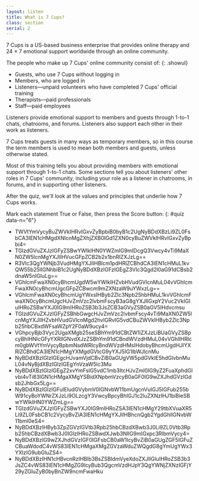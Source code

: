 ```yaml
---
layout: listen
title: What is 7 Cups?
class: section
serial: 2
---
```

7 Cups is a US-based business enterprise that provides online therapy and 24 × 7 emotional support worldwide through an online community.

The people who make up 7 Cups' online community consist of:
{: .showul}

- Guests, who use 7 Cups without logging in
- Members, who are logged in
- Listeners—unpaid volunteers who have completed 7 Cups' official training
- Therapists—paid professionals
- Staff—paid employees

Listeners provide emotional support to members and guests through 1-to-1 chats, chatrooms, and forums. Listeners also support each other in their work as listeners.

7 Cups treats guests in many ways as temporary members, so in this course the term members is used to mean both members and guests, unless otherwise stated.

Most of this training tells you about providing members with emotional support through 1-to-1 chats. Some sections tell you about listeners' other roles in 7 Cups' community, including your role as a listener in chatrooms, in forums, and in supporting other listeners.

After the quiz, we'll look at the values and principles that underlie how 7 Cups works.

Mark each statement True or False, then press the Score button:
{: #quiz data-n="6"}

- TWVtYmVycyBuZWVkIHRvIGxvZyBpbiB0byB1c2UgNyBDdXBzLi9ZL0FsbCA3IEN1cHMgdXNlcnMgZXhjZXB0IGd1ZXN0cyBuZWVkIHRvIGxvZyBpbi4=
- TGlzdGVuZXJzIGFyZSBwYWlkIHN0YWZmIG9mIDcgQ3Vwcy4vTi9MaXN0ZW5lcnMgYXJlIHVucGFpZCB2b2x1bnRlZXJzLg==
- R3Vlc3QgYWNjb3VudHMgYXJlIHBlcm1pdHRlZCBhdCA3IEN1cHMuL1kvQW55b25lIGNhbiB1c2UgNyBDdXBzIGFzIGEgZ3Vlc3Qgd2l0aG91dCBsb2dnaW5nIGluLg==
- VGhlcmFwaXN0cyBhcmUgdW5wYWlkIHZvbHVudGVlcnMuL04vVGhlcmFwaXN0cyBhcmUgcGFpZCBwcm9mZXNzaW9uYWxzLg==
- VGhlcmFwaXN0cyBhcmUgYWxsIHByb2Zlc3Npb25hbHMuL1kvVGhlcmFwaXN0cyBhcmUgcHJvZmVzc2lvbmFscyB3aG8gYXJlIGxpY2Vuc2VkIGluIHRoZSBwYXJ0IG9mIHRoZSB3b3JsZCB3aGVyZSB0aGV5IHdvcmsu
- TGlzdGVuZXJzIGFyZSBhbGwgcHJvZmVzc2lvbmFscy4vTi9MaXN0ZW5lcnMgYXJlIHZvbHVudGVlcnMgd2hvIGRvIG5vdCBuZWVkIHByb2Zlc3Npb25hbCBxdWFsaWZpY2F0aW9ucy4=
- VGhpcyBjb3Vyc2UgaXMgb25seSBhYm91dCBtZW1iZXJzLiBUaGVyZSBpcyBhIHNlcGFyYXRlIGNvdXJzZSBhYm91dCBndWVzdHMuL04vVGhlIHRlcm0gbWVtYmVycyBpbmNsdWRlcyBndWVzdHMsIHdobyBhcmUgdHJlYXRlZCBhdCA3IEN1cHMgYXMgdGVtcG9yYXJ5IG1lbWJlcnMu
- NyBDdXBzIGlzIGEgcHJvamVjdCBvZiB0aGUgVW5pdGVkIE5hdGlvbnMuL04vNyBjdXBzIGlzIGEgYnVzaW5lc3Mu
- NyBDdXBzIGlzIGEgZ2xvYmFsIG5vdC1mb3ItcHJvZml0IG9yZ2FuaXphdGlvbi4vTi83IGN1cHMgaXMgYSBidXNpbmVzcyB0aGF0IG9wZXJhdGVzIGdsb2JhbGx5Lg==
- NyBDdXBzIGlzIGFuIEludGVybmV0IGNvbW11bmUgcnVuIGJ5IGFub255bW91cyBoYWNrZXJzLi9OLzcgY3VwcyBpcyBhIGJ1c2luZXNzIHJ1biBieSBwYWlkIHN0YWZmLg==
- TGlzdGVuZXJzIGFyZSBwYXJ0IG9mIHRoZSA3IEN1cHMgY29tbXVuaXR5Li9ZL0FsbCB1c2VycyBvZiA3IEN1cHMgYXJlIHBhcnQgb2YgdGhlIGNvbW11bml0eS4=
- NyBDdXBzIHByb3ZpZGVzIGVtb3Rpb25hbCBzdXBwb3J0Li9ZL0Vtb3Rpb25hbCBzdXBwb3J0IGlzIHRoZSBwdXJwb3NlIG9mIGxpc3RlbmVycy4=
- NyBDdXBzIG9wZXJhdGVzIGF0IGFsbCB0aW1lcyBvZiB0aGUgZGF5IGFuZCBuaWdodC4vWS83IEN1cHMgaXMgZGVzaWduZWQgdG8gYmUgYWx3YXlzIG9ubGluZS4=
- NyBDdXBzIHN1cHBvcnRzIHBlb3BsZSBldmVyeXdoZXJlIGluIHRoZSB3b3JsZC4vWS83IEN1cHMgZG9lcyBub3QgcmVzdHJpY3QgYWNjZXNzIGFjY29yZGluZyB0byBnZW9ncmFwaHku
